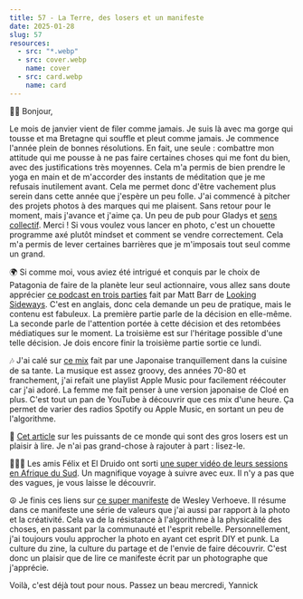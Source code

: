 ```yaml
---
title: 57 - La Terre, des losers et un manifeste
date: 2025-01-28
slug: 57
resources:
  - src: "*.webp"
  - src: cover.webp
    name: cover
  - src: card.webp
    name: card
---
```

✌🏻
Bonjour,

Le mois de janvier vient de filer comme jamais. Je suis là avec ma gorge qui tousse et ma Bretagne qui souffle et pleut comme jamais. Je commence l'année plein de bonnes résolutions. En fait, une seule : combattre mon attitude qui me pousse à ne pas faire certaines choses qui me font du bien, avec des justifications très moyennes. Cela m'a permis de bien prendre le yoga en main et de m'accorder des instants de méditation que je me refusais inutilement avant. Cela me permet donc d'être vachement plus serein dans cette année que j'espère un peu folle. J'ai commencé à pitcher des projets photos à des marques qui me plaisent. Sans retour pour le moment, mais j'avance et j'aime ça. Un peu de pub pour Gladys et [sens collectif](https://sens-collectif.com). Merci ! Si vous voulez vous lancer en photo, c'est un chouette programme axé plutôt mindset et comment se vendre correctement. Cela m'a permis de lever certaines barrières que je m'imposais tout seul comme un grand.

🌍
Si comme moi, vous aviez été intrigué et conquis par le choix de Patagonia de faire de la planète leur seul actionnaire, vous allez sans doute apprécier [ce podcast en trois parties](https://www.wearelookingsideways.com/p/the-announcement-episode-1-decision) fait par Matt Barr de [Looking Sideways](https://www.wearelookingsideways.com). C'est en anglais, donc cela demande un peu de pratique, mais le contenu est fabuleux. La première partie parle de la décision en elle-même. La seconde parle de l'attention portée à cette décision et des retombées médiatiques sur le moment. La troisième est sur l'héritage possible d'une telle décision. Je dois encore finir la troisième partie sortie ce lundi.

🎶
J'ai calé sur [ce mix](https://www.youtube.com/watch?v=Vd7ssAtckko&themeRefresh=1) fait par une Japonaise tranquillement dans la cuisine de sa tante. La musique est assez groovy, des années 70-80 et franchement, j'ai refait une playlist Apple Music pour facilement réécouter car j'ai adoré. La femme me fait penser à une version japonaise de Cloé en plus. C'est tout un pan de YouTube à découvrir que ces mix d'une heure. Ça permet de varier des radios Spotify ou Apple Music, en sortant un peu de l'algorithme.

📰
[Cet article](https://www.theguardian.com/commentisfree/2025/jan/16/i-knew-one-day-id-have-to-watch-powerful-men-burn-the-world-down-i-just-didnt-expect-them-to-be-such-losers) sur les puissants de ce monde qui sont des gros losers est un plaisir à lire. Je n'ai pas grand-chose à rajouter à part : lisez-le.

🏄🏻‍♂️
Les amis Félix et El Druido ont sorti [une super vidéo de leurs sessions en Afrique du Sud](https://www.youtube.com/watch?v=EWkGYormb34). Un magnifique voyage à suivre avec eux. Il n'y a pas que des vagues, je vous laisse le découvrir.

☮︎
Je finis ces liens sur [ce super manifeste](https://substack.com/home/post/p-153445871) de Wesley Verhoeve. Il résume dans ce manifeste une série de valeurs que j'ai aussi par rapport à la photo et la créativité. Cela va de la résistance à l'algorithme à la physicalité des choses, en passant par la communauté et l'esprit rebelle. Personnellement, j'ai toujours voulu approcher la photo en ayant cet esprit DIY et punk. La culture du zine, la culture du partage et de l'envie de faire découvrir. C'est donc un plaisir que de lire ce manifeste écrit par un photographe que j'apprécie.

Voilà, c'est déjà tout pour nous.
Passez un beau mercredi,
Yannick
